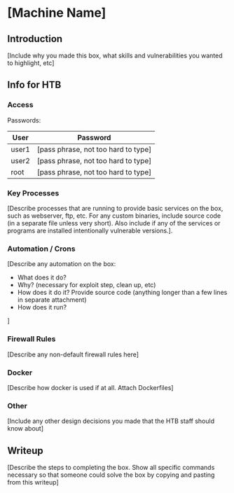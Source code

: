 # [Machine Name]

## Introduction

[Include why you made this box, what skills and vulnerabilities you wanted to highlight, etc]

## Info for HTB

### Access

Passwords:

| User  | Password                            |
| ----- | ----------------------------------- |
| user1 | [pass phrase, not too hard to type] |
| user2 | [pass phrase, not too hard to type] |
| root  | [pass phrase, not too hard to type] |

### Key Processes

[Describe processes that are running to provide basic services on the box, such as webserver, ftp, etc. For any custom binaries, include source code (in a separate file unless very short). Also include if any of the services or programs are installed intentionally vulnerable versions.].

### Automation / Crons

[Describe any automation on the box:

- What does it do?
- Why? (necessary for exploit step, clean up, etc)
- How does it do it? Provide source code (anything longer than a few lines in separate attachment)
- How does it run?

]

### Firewall Rules

[Describe any non-default firewall rules here]

### Docker

[Describe how docker is used if at all. Attach Dockerfiles]

### Other

[Include any other design decisions you made that the HTB staff should know about]

## Writeup

[Describe the steps to completing the box. Show all specific commands necessary so that someone could solve the box by copying and pasting from this writeup]
